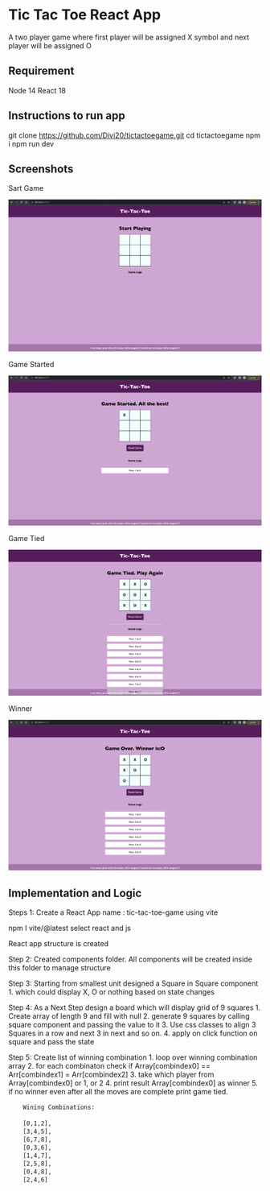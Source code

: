 
# Tic Tac Toe React App

A two player game where first player will be assigned X symbol and next player will be assigned O

## Requirement

Node 14
React 18
## Instructions to run app

git clone https://github.com/Divi20/tictactoegame.git
cd tictactoegame
npm i
npm run dev

## Screenshots

Sart Game

<img src="src/assets/Screenshot 2023-03-30 at 8.15.43 PM.jpg">

Game Started

<img src="src/assets/Screenshot 2023-03-30 at 8.16.52 PM.png">

Game Tied

<img src="src/assets/Screenshot 2023-03-30 at 8.18.38 PM.png">

Winner

<img src="src/assets/Screenshot 2023-03-30 at 8.18.52 PM.png">

## Implementation and Logic

Steps 1: Create a React App name : tic-tac-toe-game using vite

npm I vite/@latest
select react and js

React app structure is created

Step 2: Created components folder. All components will be created inside this folder to manage structure

Step 3: Starting from smallest unit designed a Square in Square component 
        1. which could display X, O or nothing based on state changes

Step 4: As a Next Step design a board which will display grid of 9 squares
        1. Create array of length 9 and fill with null
        2. generate 9 squares by calling square component and passing the value to it
        3. Use css classes to align 3 Squares in a row and next 3 in next and so on.
        4. apply on click function on square and pass the state

Step 5: Create list of winning combination
        1. loop over winning combination array 
        2. for each combinaton check if Array[combindex0] == Arr[combindex1] = Arr[combindex2] 
        3. take which player from Array[combindex0] or 1, or 2
        4. print result Array[combindex0] as winner
        5. if no winner even after all the moves are complete print game tied.

        Wining Combinations:

        [0,1,2],
        [3,4,5],
        [6,7,8],
        [0,3,6],
        [1,4,7],
        [2,5,8],
        [0,4,8],
        [2,4,6]